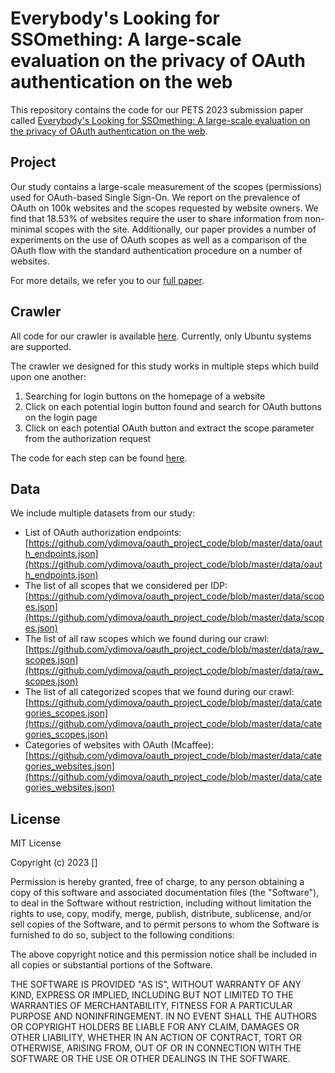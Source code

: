# Everybody's Looking for SSOmething: A large-scale evaluation on the privacy of OAuth authentication on the web

This repository contains the code for our PETS 2023 submission paper called [Everybody's Looking for SSOmething: A large-scale evaluation on the privacy of OAuth authentication on the web]().


## Project
Our study contains a large-scale measurement of the scopes (permissions) used for OAuth-based Single Sign-On. We report on the prevalence of OAuth on 100k websites and the scopes requested by website owners. We find that 18.53% of websites require the user to share information from non-minimal scopes with the site. Additionally, our paper provides a number of experiments on the use of OAuth scopes as well as a comparison of the OAuth flow with the standard authentication procedure on a number of websites. 

For more details, we refer you to our [full paper]().

## Crawler
All code for our crawler is available [here](https://github.com/ydimova/oauth_project_code/tree/master).
Currently, only Ubuntu systems are supported.

The crawler we designed for this study works in multiple steps which build upon one another:
1. Searching for login buttons on the homepage of a website
2. Click on each potential login button found and search for OAuth buttons on the login page
3. Click on each potential OAuth button and extract the scope parameter from the authorization request

The code for each step can be found [here](https://github.com/ydimova/oauth_project_code/blob/master/run.py).

## Data

We include multiple datasets from our study:
- List of OAuth authorization endpoints: [https://github.com/ydimova/oauth_project_code/blob/master/data/oauth_endpoints.json](https://github.com/ydimova/oauth_project_code/blob/master/data/oauth_endpoints.json)
- The list of all scopes that we considered per IDP: [https://github.com/ydimova/oauth_project_code/blob/master/data/scopes.json](https://github.com/ydimova/oauth_project_code/blob/master/data/scopes.json)
- The list of all raw scopes which we found during our crawl: [https://github.com/ydimova/oauth_project_code/blob/master/data/raw_scopes.json](https://github.com/ydimova/oauth_project_code/blob/master/data/raw_scopes.json)
- The list of all categorized scopes that we found during our crawl: [https://github.com/ydimova/oauth_project_code/blob/master/data/categories_scopes.json](https://github.com/ydimova/oauth_project_code/blob/master/data/categories_scopes.json)
- Categories of websites with OAuth (Mcaffee): [https://github.com/ydimova/oauth_project_code/blob/master/data/categories_websites.json](https://github.com/ydimova/oauth_project_code/blob/master/data/categories_websites.json)

## License
MIT License

Copyright (c) 2023 []

Permission is hereby granted, free of charge, to any person obtaining a copy
of this software and associated documentation files (the "Software"), to deal
in the Software without restriction, including without limitation the rights
to use, copy, modify, merge, publish, distribute, sublicense, and/or sell
copies of the Software, and to permit persons to whom the Software is
furnished to do so, subject to the following conditions:

The above copyright notice and this permission notice shall be included in all
copies or substantial portions of the Software.

THE SOFTWARE IS PROVIDED "AS IS", WITHOUT WARRANTY OF ANY KIND, EXPRESS OR
IMPLIED, INCLUDING BUT NOT LIMITED TO THE WARRANTIES OF MERCHANTABILITY,
FITNESS FOR A PARTICULAR PURPOSE AND NONINFRINGEMENT. IN NO EVENT SHALL THE
AUTHORS OR COPYRIGHT HOLDERS BE LIABLE FOR ANY CLAIM, DAMAGES OR OTHER
LIABILITY, WHETHER IN AN ACTION OF CONTRACT, TORT OR OTHERWISE, ARISING FROM,
OUT OF OR IN CONNECTION WITH THE SOFTWARE OR THE USE OR OTHER DEALINGS IN THE
SOFTWARE.
